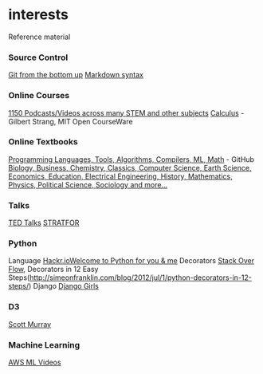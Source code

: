 # interests
Reference material

### Source Control
[Git from the bottom up](http://jwiegley.github.io/git-from-the-bottom-up/)
[Markdown syntax](https://github.com/adam-p/markdown-here/wiki/Markdown-Cheatsheet)

### Online Courses
[1150 Podcasts/Videos across many STEM and other subjects](http://www.openculture.com/freeonlinecourses)
[Calculus](http://ocw.mit.edu/resources/res-18-001-calculus-online-textbook-spring-2005/textbook/) - Gilbert Strang, MIT Open CourseWare


### Online Textbooks
[Programming Languages, Tools,  Algorithms, Compilers, ML, Math](https://github.com/vhf/free-programming-books/blob/master/free-programming-books.md) - GitHub
[Biology, Business, Chemistry, Classics, Computer Science, Earth Science, Economics, Education, Electrical Engineering, History, Mathematics, Physics, Political Science, Sociology and more...](http://www.openculture.com/free_textbooks)

### Talks
[TED Talks](https://www.youtube.com/user/TEDtalksDirector)
[STRATFOR](https://www.youtube.com/user/STRATFORvideo/videos)

### Python
Language [Hackr.io](http://hackr.io/tutorials/python)[Welcome to Python for you & me](http://pymbook.readthedocs.org/en/latest/)
Decorators [Stack Over Flow](http://stackoverflow.com/questions/739654/how-can-i-make-a-chain-of-function-decorators-in-python/1594484#1594484), Decorators in 12 Easy Steps(http://simeonfranklin.com/blog/2012/jul/1/python-decorators-in-12-steps/)
Django [Django Girls](https://www.gitbook.com/book/djangogirls/djangogirls-tutorial/details)

### D3
[Scott Murray](http://alignedleft.com/tutorials/d3/)

### Machine Learning
[AWS ML Videos](https://cloudacademy.com/amazon-web-services/courses/amazon-machine-learning/)





